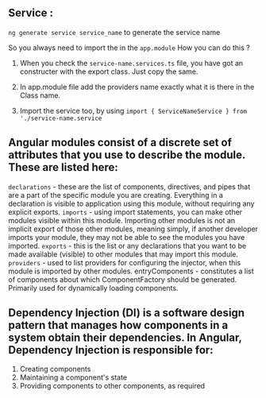 ## Service : 
`ng generate service service_name` to generate the service name

So you always need to import the in the `app.module`
How you can do this ? 

1) When you check the `service-name.services.ts` file, you have got an constructer with the export class.
Just copy the same.

2) In app.module file add the providers name exactly what it is there in the Class name.

3) Import the service too, by using `import { ServiceNameService } from './service-name.service`


## Angular modules consist of a discrete set of attributes that you use to describe the module. These are listed here:

`declarations` - these are the list of components, directives, and pipes that are a part of the specific module you are creating. Everything in a declaration is visible to application using this module, without requiring any explicit exports.
`imports` - using import statements, you can make other modules visible within this module. Importing other modules is not an implicit export of those other modules, meaning simply, if another developer imports your module, they may not be able to see the modules you have imported.
`exports` - this is the list or any declarations that you want to be made available (visible) to other modules that may import this module.
`providers` - used to list providers for configuring the injector, when this module is imported by other modules.
entryComponents - constitutes a list of components about which ComponentFactory should be generated. Primarily used for dynamically loading components.

## Dependency Injection (DI) is a software design pattern that manages how components in a system obtain their dependencies. In Angular, Dependency Injection is responsible for:

1) Creating components
2) Maintaining a component's state
3) Providing components to other components, as required

